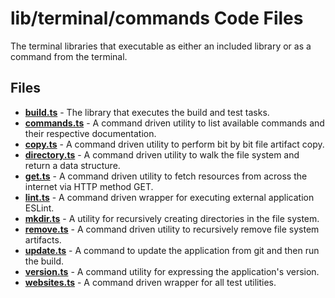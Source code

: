 # lib/terminal/commands Code Files
The terminal libraries that executable as either an included library or as a command from the terminal.

## Files
<!-- Do not edit below this line.  Contents dynamically populated. -->

* **[build.ts](build.ts)**         - The library that executes the build and test tasks.
* **[commands.ts](commands.ts)**   - A command driven utility to list available commands and their respective documentation.
* **[copy.ts](copy.ts)**           - A command driven utility to perform bit by bit file artifact copy.
* **[directory.ts](directory.ts)** - A command driven utility to walk the file system and return a data structure.
* **[get.ts](get.ts)**             - A command driven utility to fetch resources from across the internet via HTTP method GET.
* **[lint.ts](lint.ts)**           - A command driven wrapper for executing external application ESLint.
* **[mkdir.ts](mkdir.ts)**         - A utility for recursively creating directories in the file system.
* **[remove.ts](remove.ts)**       - A command driven utility to recursively remove file system artifacts.
* **[update.ts](update.ts)**       - A command to update the application from git and then run the build.
* **[version.ts](version.ts)**     - A command utility for expressing the application's version.
* **[websites.ts](websites.ts)**   - A command driven wrapper for all test utilities.